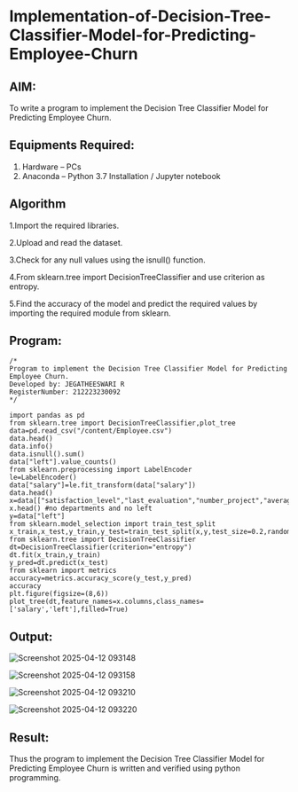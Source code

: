 # Implementation-of-Decision-Tree-Classifier-Model-for-Predicting-Employee-Churn

## AIM:
To write a program to implement the Decision Tree Classifier Model for Predicting Employee Churn.

## Equipments Required:
1. Hardware – PCs
2. Anaconda – Python 3.7 Installation / Jupyter notebook

## Algorithm
1.Import the required libraries.

2.Upload and read the dataset.

3.Check for any null values using the isnull() function.

4.From sklearn.tree import DecisionTreeClassifier and use criterion as entropy.

5.Find the accuracy of the model and predict the required values by importing the required module from sklearn. 

## Program:
```
/*
Program to implement the Decision Tree Classifier Model for Predicting Employee Churn.
Developed by: JEGATHEESWARI R
RegisterNumber: 212223230092
*/
```
```
import pandas as pd
from sklearn.tree import DecisionTreeClassifier,plot_tree
data=pd.read_csv("/content/Employee.csv")
data.head()
data.info()
data.isnull().sum()
data["left"].value_counts()
from sklearn.preprocessing import LabelEncoder
le=LabelEncoder()
data["salary"]=le.fit_transform(data["salary"])
data.head()
x=data[["satisfaction_level","last_evaluation","number_project","average_montly_hours","t
x.head() #no departments and no left
y=data["left"]
from sklearn.model_selection import train_test_split
x_train,x_test,y_train,y_test=train_test_split(x,y,test_size=0.2,random_state=100)
from sklearn.tree import DecisionTreeClassifier
dt=DecisionTreeClassifier(criterion="entropy")
dt.fit(x_train,y_train)
y_pred=dt.predict(x_test)
from sklearn import metrics
accuracy=metrics.accuracy_score(y_test,y_pred)
accuracy
plt.figure(figsize=(8,6))
plot_tree(dt,feature_names=x.columns,class_names=['salary','left'],filled=True)
```
## Output:

![Screenshot 2025-04-12 093148](https://github.com/user-attachments/assets/d0b866a0-bf20-4447-aa03-6549aa9f1078)

![Screenshot 2025-04-12 093158](https://github.com/user-attachments/assets/eacfbf4d-83c6-4eb8-b531-84b798636b8b)

![Screenshot 2025-04-12 093210](https://github.com/user-attachments/assets/8efb2359-cb3b-49d6-b07c-084e51c558a3)

![Screenshot 2025-04-12 093220](https://github.com/user-attachments/assets/211d24c4-8177-4dbe-9b0d-90f4d35c0092)

## Result:
Thus the program to implement the  Decision Tree Classifier Model for Predicting Employee Churn is written and verified using python programming.
